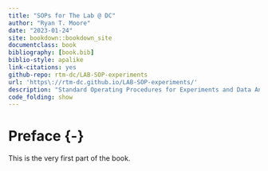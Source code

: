 ```yaml
--- 
title: "SOPs for The Lab @ DC"
author: "Ryan T. Moore"
date: "2023-01-24"
site: bookdown::bookdown_site
documentclass: book
bibliography: [book.bib]
biblio-style: apalike
link-citations: yes
github-repo: rtm-dc/LAB-SOP-experiments
url: 'https\://rtm-dc.github.io/LAB-SOP-experiments/'
description: "Standard Operating Procedures for Experiments and Data Analysis at The Lab @ DC."
code_folding: show
---
```


# Preface {-}

This is the very first part of the book.
